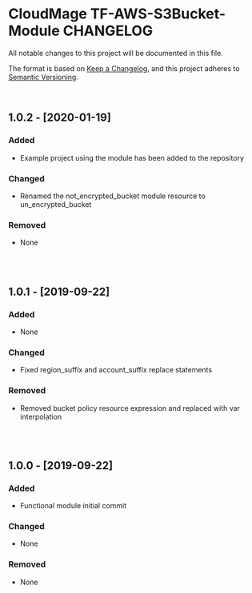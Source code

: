 # CloudMage TF-AWS-S3Bucket-Module CHANGELOG

All notable changes to this project will be documented in this file.

The format is based on [Keep a Changelog](https://keepachangelog.com/en/1.0.0/),
and this project adheres to [Semantic Versioning](https://semver.org/spec/v2.0.0.html).

<br>

## 1.0.2 - [2020-01-19]

### Added

- Example project using the module has been added to the repository

### Changed

- Renamed the not_encrypted_bucket module resource to un_encrypted_bucket

### Removed

- None

<br><br>

## 1.0.1 - [2019-09-22]

### Added

- None

### Changed

- Fixed region_suffix and account_suffix replace statements

### Removed

- Removed bucket policy resource expression and replaced with var interpolation

<br><br>

## 1.0.0 - [2019-09-22]

### Added

- Functional module initial commit

### Changed

- None

### Removed

- None
